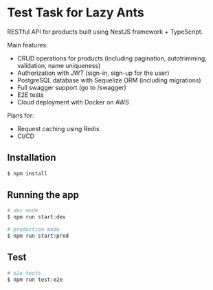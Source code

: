 # Test Task for Lazy Ants

RESTful API for products built using NestJS framework + TypeScript.

Main features:

- CRUD operations for products (including pagination, autotrimming, validation, name uniqueness)
- Authorization with JWT (sign-in, sign-up for the user)
- PostgreSQL database with Sequelize ORM (including migrations)
- Full swagger support (go to /swagger)
- E2E tests
- Cloud deployment with Docker on AWS

Plans for:

- Request caching using Redis
- CI/CD

## Installation

```bash
$ npm install
```

## Running the app

```bash
# dev mode
$ npm run start:dev

# production mode
$ npm run start:prod
```

## Test

```bash
# e2e tests
$ npm run test:e2e
```
